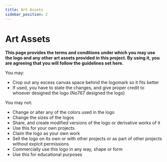 ```yaml
---
title: Art Assets
sidebar_position: 2
---
```


# Art Assets
**This page provides the terms and conditions under which you may use the logo and any other art assets provided in this project. By using it, you are agreeing that you will follow the guidelines set here.**

You may: 

- Crop out any excess canvas space behind the logomark so it fits better
- If used, you have to state the changes, and give proper credit to whoever designed the logo (No767 designed the logo)

You may not:

- Change or alter any of the colors used in the logo
- Change the sizes of the logos 
- Share, and create modified versions of the logo or derivative works of it 
- Use this for your own projects
- Claim the logo as your own work
- Sell the logo on its own or with other projects or as part of other projects without explcit permissions
- Commercially use this logo in any way, shape or form
- Use this for educational purposes